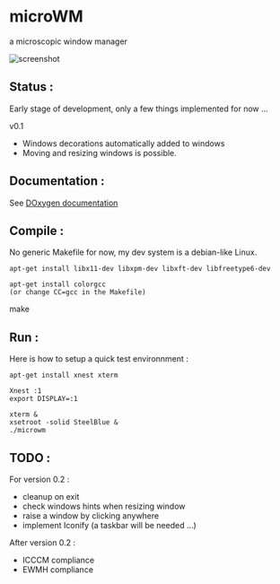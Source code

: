 # microWM
a microscopic window manager

![screenshot](https://raw.github.com/laurent-fr/microwm/master/doc/screenshot.png)

Status :
--------

Early stage of development, only a few things implemented for now ...

v0.1
* Windows decorations automatically added to windows
* Moving and resizing windows is possible.

Documentation :
---------------

See [DOxygen documentation](http://laurent-fr.github.io/microwm/)

Compile :
---------

No generic Makefile for now, my dev system is a debian-like Linux.

	apt-get install libx11-dev libxpm-dev libxft-dev libfreetype6-dev

	apt-get install colorgcc
	(or change CC=gcc in the Makefile)

make

Run :
-----

Here is how to setup a quick test environnment :

	apt-get install xnest xterm

	Xnest :1
	export DISPLAY=:1

	xterm &
	xsetroot -solid SteelBlue &
	./microwm


TODO :
------

For version 0.2 :

* cleanup on exit
* check windows hints when resizing window
* raise a window by clicking anywhere
* implement Iconify (a taskbar will be needed ...)

After version 0.2 :

* ICCCM compliance
* EWMH compliance

